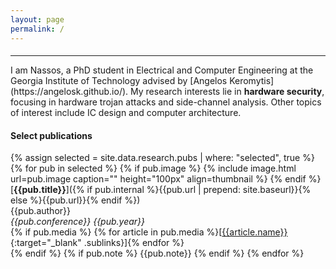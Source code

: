 ```yaml
---
layout: page
permalink: /
---
```


<h4></h4>
<hr>
I am Nassos, a PhD student in Electrical and Computer Engineering at the Georgia Institute of Technology advised by [Angelos Keromytis](https://angelosk.github.io/). 
My research interests lie in <span class="underline"><b>hardware security</b></span>, focusing in hardware trojan attacks and side-channel analysis.
Other topics of interest include IC design and computer architecture.

#### Select publications 

{% assign selected = site.data.research.pubs | where: "selected", true %}
{% for pub in selected %}
{% if pub.image %}
{% include image.html url=pub.image caption="" height="100px" align=thumbnail %}
{% endif %}
[**{{pub.title}}**]({% if pub.internal %}{{pub.url | prepend: site.baseurl}}{% else %}{{pub.url}}{% endif %})<br />
{{pub.author}}<br />
*{{pub.conference}}* *{{pub.year}}*
<br>
{% if pub.media %}&nbsp;{% for article in pub.media %}[[{{article.name}}]({{article.url}}){:target="_blank" .sublinks}]{% endfor %}<br>{% endif %}
{% if pub.note %} {{pub.note}}
{% endif %}
{% endfor %}
